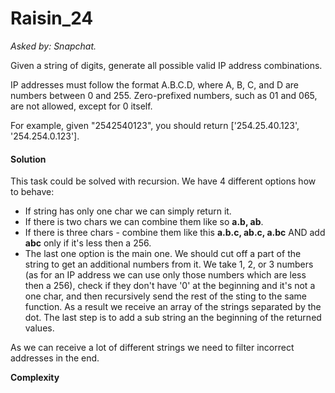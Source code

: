 # Raisin_24

*Asked by: Snapchat.*

Given a string of digits, generate all possible valid IP address combinations.

IP addresses must follow the format A.B.C.D, where A, B, C, and D are numbers between 0 and 255. Zero-prefixed numbers, such as 01 and 065, are not allowed, except for 0 itself.

For example, given "2542540123", you should return ['254.25.40.123', '254.254.0.123'].

#### Solution

This task could be solved with recursion. We have 4 different options how to behave:
* If string has only one char we can simply return it.
* If there is two chars we can combine them like so **a.b, ab**.
* If there is three chars - combine them like this **a.b.c, ab.c, a.bc** AND add **abc** only if it's less then a 256.
* The last one option is the main one. We should cut off a part of the string to get an additional numbers from it. We take 1, 2, or 3 numbers (as for an IP address we can use only those numbers which are less then a 256), check if they don't have '0' at the beginning and it's not a one char, and then recursively send the rest of the sting to the same function. As a result we receive an array of the strings separated by the dot. The last step is to add a sub string an the beginning of the returned values. 

As we can receive a lot of different strings we need to filter incorrect addresses in the end.

**Сomplexity** 

